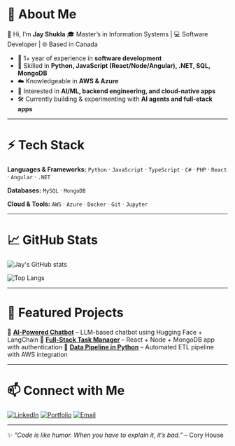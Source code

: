 # 💫 About Me

👋 Hi, I’m **Jay Shukla**
🎓 Master’s in Information Systems | 💻 Software Developer | 🌐 Based in Canada

* 🚀 1+ year of experience in **software development**
* 🧩 Skilled in **Python, JavaScript (React/Node/Angular), .NET, SQL, MongoDB**
* ☁️ Knowledgeable in **AWS & Azure**
* 🤖 Interested in **AI/ML, backend engineering, and cloud-native apps**
* 🛠 Currently building & experimenting with **AI agents and full-stack apps**

---

# ⚡ Tech Stack

**Languages & Frameworks:**
`Python` · `JavaScript` · `TypeScript` · `C#` · `PHP` · `React` · `Angular` · `.NET`

**Databases:**
`MySQL` · `MongoDB`

**Cloud & Tools:**
`AWS` · `Azure` · `Docker` · `Git` · `Jupyter`

---

# 📈 GitHub Stats

![Jay's GitHub stats](https://github-readme-stats.vercel.app/api?username=jay-shukla\&show_icons=true\&theme=radical)

![Top Langs](https://github-readme-stats.vercel.app/api/top-langs/?username=jay-shukla\&layout=compact\&theme=radical)

---

# 🌟 Featured Projects

🔹 [**AI-Powered Chatbot**](#) – LLM-based chatbot using Hugging Face + LangChain
🔹 [**Full-Stack Task Manager**](#) – React + Node + MongoDB app with authentication
🔹 [**Data Pipeline in Python**](#) – Automated ETL pipeline with AWS integration

---

# 📫 Connect with Me

[![LinkedIn](https://img.shields.io/badge/LinkedIn-blue?style=for-the-badge\&logo=linkedin)](https://www.linkedin.com/in/jay-shukla)
[![Portfolio](https://img.shields.io/badge/Portfolio-000?style=for-the-badge\&logo=react)](#)
[![Email](https://img.shields.io/badge/Email-Red?style=for-the-badge\&logo=gmail)](mailto:your.email@example.com)

---

✨ *“Code is like humor. When you have to explain it, it’s bad.”* – Cory House

